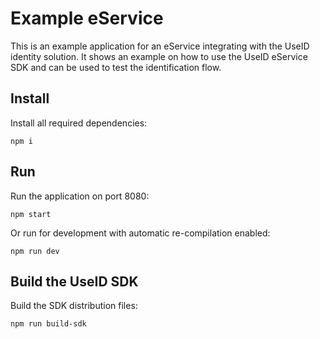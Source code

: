 # Example eService 

This is an example application for an eService integrating with the UseID identity solution. It shows an example 
on how to use the UseID eService SDK and can be used to test the identification flow. 

## Install

Install all required dependencies:
```
npm i
```

## Run

Run the application on port 8080:
```
npm start
```

Or run for development with automatic re-compilation enabled:
```
npm run dev
```

## Build the UseID SDK

Build the SDK distribution files:
```
npm run build-sdk
```
